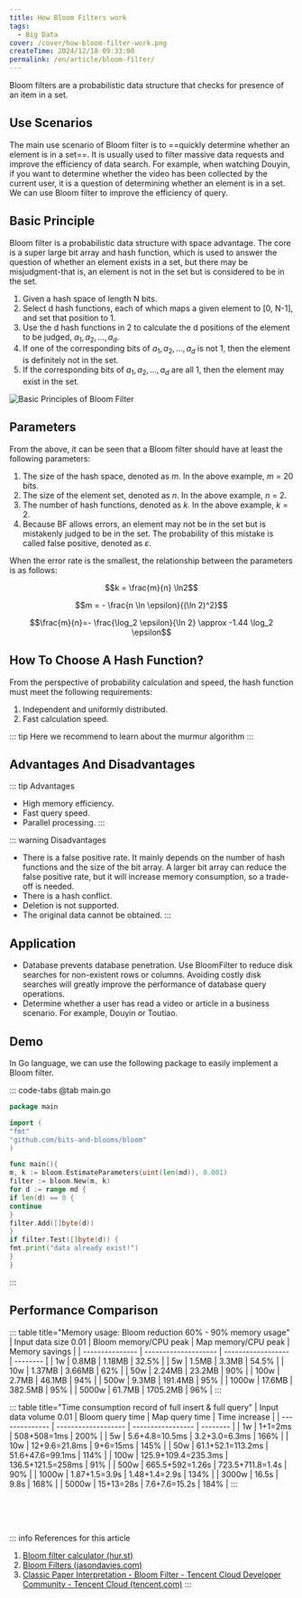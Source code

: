 ```yaml
---
title: How Bloom Filters work
tags:
  - Big Data
cover: /cover/how-bloom-filter-work.png
createTime: 2024/12/18 09:33:00
permalink: /en/article/bloom-filter/
---
```

Bloom filters are a probabilistic data structure that checks for presence of an item in a set.
<!-- more -->

## Use Scenarios
The main use scenario of Bloom filter is to ==quickly determine whether an element is in a set==. It is usually used to filter massive data requests and improve the efficiency of data search. For example, when watching Douyin, if you want to determine whether the video has been collected by the current user, it is a question of determining whether an element is in a set. We can use Bloom filter to improve the efficiency of query.

## Basic Principle
Bloom filter is a probabilistic data structure with space advantage. The core is a super large bit array and hash function, which is used to answer the question of whether an element exists in a set, but there may be misjudgment-that is, an element is not in the set but is considered to be in the set.
1. Given a hash space of length N bits.
2. Select d hash functions, each of which maps a given element to [0, N-1], and set that position to 1.
3. Use the d hash functions in 2 to calculate the d positions of the element to be judged, $a_1, a_2, \dots, a_d$.
4. If one of the corresponding bits of $a_1, a_2, \dots, a_d$ is not 1, then the element is definitely not in the set.
5. If the corresponding bits of $a_1, a_2, \dots, a_d$ are all 1, then the element may exist in the set.

![Basic Principles of Bloom Filter](/illustration/bloom-filter.png)

## Parameters
From the above, it can be seen that a Bloom filter should have at least the following parameters:

1. The size of the hash space, denoted as $m$. In the above example, $m$ = 20 bits.
2. The size of the element set, denoted as $n$. In the above example, $n$ = 2.
3. The number of hash functions, denoted as $k$. In the above example, $k$ = 2.
4. Because BF allows errors, an element may not be in the set but is mistakenly judged to be in the set. The probability of this mistake is called false positive, denoted as $\varepsilon$.

When the error rate is the smallest, the relationship between the parameters is as follows:

$$k = \frac{m}{n} \ln2$$

$$m = - \frac{n \ln \epsilon}{(\ln 2)^2}$$

$$\frac{m}{n}=- \frac{\log_2 \epsilon}{\ln 2} \approx -1.44 \log_2 \epsilon$$

## How To Choose A Hash Function?
From the perspective of probability calculation and speed, the hash function must meet the following requirements:
1. Independent and uniformly distributed.
2. Fast calculation speed.

::: tip Here we recommend to learn about the murmur algorithm
:::

## Advantages And Disadvantages
::: tip Advantages
- High memory efficiency.
- Fast query speed.
- Parallel processing.
:::

::: warning Disadvantages
- There is a false positive rate. It mainly depends on the number of hash functions and the size of the bit array. A larger bit array can reduce the false positive rate, but it will increase memory consumption, so a trade-off is needed.
- There is a hash conflict.
- Deletion is not supported.
- The original data cannot be obtained.
:::

## Application
- Database prevents database penetration. Use BloomFilter to reduce disk searches for non-existent rows or columns. Avoiding costly disk searches will greatly improve the performance of database query operations.
- Determine whether a user has read a video or article in a business scenario. For example, Douyin or Toutiao.

## Demo
In Go language, we can use the following package to easily implement a Bloom filter.
<RepoCard repo="bits-and-blooms/bloom" />

::: code-tabs
@tab main.go
```go
package main

import (
"fmt"
"github.com/bits-and-blooms/bloom"
)

func main(){
m, k := bloom.EstimateParameters(uint(len(md)), 0.001)
filter := bloom.New(m, k)
for d := range md {
if len(d) == 0 {
continue
}
filter.Add([]byte(d))
}
if filter.Test([]byte(d)) {
fmt.print("data already exist!")
}
}
```
:::

## Performance Comparison
::: table title="Memory usage: Bloom reduction 60% - 90% memory usage"
| Input data size 0.01 | Bloom memory/CPU peak | Map memory/CPU peak | Memory savings |
| --------------- | -------------------- | ------------------ | -------- |
| 1w | 0.8MB | 1.18MB | 32.5% |
| 5w | 1.5MB | 3.3MB | 54.5% |
| 10w | 1.37MB | 3.66MB | 62% |
| 50w | 2.24MB | 23.2MB | 90% |
| 100w | 2.7MB | 46.1MB | 94% |
| 500w | 9.3MB | 191.4MB | 95% |
| 1000w | 17.6MB | 382.5MB | 95% |
| 5000w | 61.7MB | 1705.2MB | 96% |
:::

::: table title="Time consumption record of full insert & full query"
| Input data volume 0.01 | Bloom query time | Map query time | Time increase |
| -------------- | ------------------- | ----------------- | -------- |
| 1w | 1+1=2ms | 508+508=1ms | 200% |
| 5w | 5.6+4.8=10.5ms | 3.2+3.0=6.3ms | 166% |
| 10w | 12+9.6=21.8ms | 9+6=15ms | 145% |
| 50w | 61.1+52.1=113.2ms | 51.6+47.6=99.1ms | 114% |
| 100w | 125.9+109.4=235.3ms | 136.5+121.5=258ms | 91% |
| 500w | 665.5+592=1.26s | 723.5+711.8=1.4s | 90% |
| 1000w | 1.87+1.5=3.9s | 1.48+1.4=2.9s | 134% |
| 3000w | 16.5s | 9.8s | 168% |
| 5000w | 15+13=28s | 7.6+7.6=15.2s | 184% |
:::

<br /><br /><br />

::: info References for this article
1. [Bloom filter calculator (hur.st)](https://hur.st/bloomfilter/?n=0.01k&p=0.1&m=&k=)
2. [Bloom Filters (jasondavies.com)](https://www.jasondavies.com/bloomfilter/)
3. [Classic Paper Interpretation - Bloom Filter - Tencent Cloud Developer Community - Tencent Cloud (tencent.com)](https://cloud.tencent.com/developer/article/2255688)
:::
